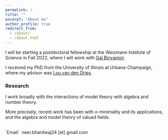 ```yaml
---
permalink: /
title: ""
excerpt: "About me"
author_profile: true
redirect_from: 
  - /about/
  - /about.html
---
```

I will be starting a postdoctoral fellowship  at the Weizmann Institute of Science in Fall 2022, where I will work with <a href="https://binyamini.wordpress.com/" target="_blank">Gal Binyamini</a>.

I received my PhD from the University of Illinois at Urbana-Champaign, where my advisor was <a href="https://math.illinois.edu/directory/profile/vddries" target="_blank">Lou van den Dries</a>. 
        


### Research

I work broadly with the interactions of model theory with algebra and number theory. 

More precisely, recent work has been with o-minimality and its applications, and the algebra and model theory of valued fields.

<br>
`Email:` neer.bhardwaj24 [at] gmail.com

<script type="text/javascript"
  src="https://www.maths.nottingham.ac.uk/plp/pmadw/LaTeXMathML.js">
 </script>





